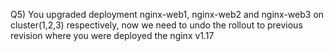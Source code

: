 Q5) You upgraded deployment nginx-web1, nginx-web2 and nginx-web3 on cluster(1,2,3) respectively, 
   now we need to undo the rollout to previous revision where you were deployed the nginx v1.17
